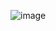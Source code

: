 ![image](https://github.com/KrystianSzynkiewicz/happy_mrs_chicken/assets/141208349/27555540-9887-45cb-80e5-dd8203b37432)
